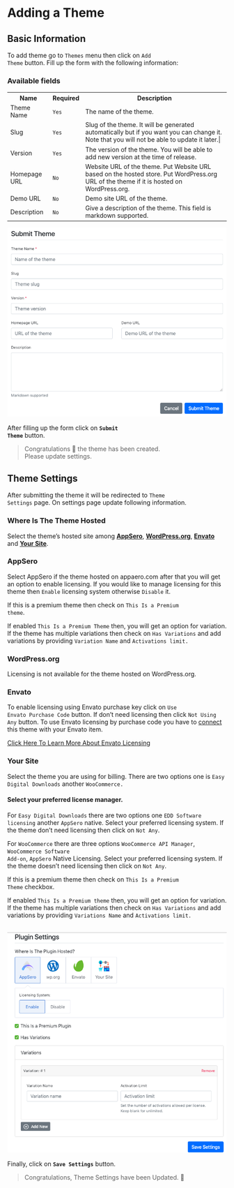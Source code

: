 # Adding a Theme

## Basic Information

To add theme go to <code>Themes</code> menu then click on <code>Add Theme</code> button. Fill up the form with the following information:

### Available fields
<table>
    <tr>
        <th>Name</th>
        <th>Required</th>
        <th>Description</th>
    </tr>
    <tr>
        <td> Theme Name </td>
        <td> <code>Yes</code></td>
        <td> The name of the theme. </td>
    </tr>
    <tr>
        <td> Slug </td>
        <td> <code>Yes</code> </td>
        <td> Slug of the theme. It will be generated automatically but if you want you can change it. Note that you will not be able to update it later.| </td>
    </tr>
    <tr>
        <td>Version</td>
        <td><code>Yes</code></td>
        <td>The version of the theme. You will be able to add new version at the time of release.</td>
    </tr>
    <tr>
        <td>Homepage URL</td>
        <td><code>No</code></td>
        <td>Website URL of the theme. Put Website URL based on the hosted store. Put WordPress.org URL of the theme if it is hosted on WordPress.org.</td>
    </tr>
    <tr>
        <td>Demo URL</td>
        <td><code>No</code></td>
        <td>Demo site URL of the theme.</td>
    </tr>
    <tr>
        <td>Description</td>
        <td><code>No</code></td>
        <td> Give a description of the theme. This field is markdown supported. </td>
    </tr>
</table>


![An image](../images/project/theme.png)

After filling up the form click on <code>**Submit Theme**</code> button. 


> Congratulations :tada: the theme has been created. 
<br> Please update settings.


## Theme Settings
After submitting the theme it will be redirected to <code>Theme Settings</code> page. On settings page update following information. 

### Where Is The Theme Hosted
Select the theme’s hosted site among **[AppSero](#appsero)**, **[WordPress.org](#wordpress-org)**, **[Envato](#envato)** and **[Your Site](#your-site)**. 

### AppSero
Select AppSero if the theme hosted on appaero.com after that you will get an option to enable licensing. If you would like to manage licensing for this theme then <code>Enable</code> licensing system otherwise <code>Disable</code> it. 

If this is a premium theme then check on <code>This Is a Premium theme</code>. 

If enabled <code>This Is a Premium Theme</code> then, you will get an option  for variation. If the theme has multiple variations then check on <code>Has Variations</code> and add variations by providing <code>Variation Name</code> and <code>Activations limit.</code> 

### WordPress.org
Licensing is not available for the theme hosted on WordPress.org.

### Envato
To enable licensing using Envato purchase key click on <code>Use Envato Purchase Code</code> button. If don’t need licensing then click <code>Not Using Any</code> button.  To use Envato licensing by purchase code you have to [connect](envato-licensing.md) this theme with your Envato item. 

[Click Here To Learn More About Envato Licensing](envato-licensing.md) 


### Your Site
Select the theme you are using for billing. There are two options one is <code>Easy Digital Downloads</code> another <code>WooCommerce.</code> 

#### Select your preferred license manager. 
For <code>Easy Digital Downloads</code> there are two options one <code>EDD Software licensing</code> another <code>AppSero</code> native. Select your preferred licensing system. If the theme don’t need licensing then click on <code>Not Any</code>. 

For <code>WooCommerce</code> there are three options <code>WooCommerce API Manager</code>, <code>WooCommerce Software Add-on</code>, <code>AppSero</code> Native Licensing. Select your preferred licensing system.  If the theme doesn’t need licensing then click on <code>Not Any</code>. 

If this is a premium theme then check on <code>This Is a Premium Theme</code> checkbox. 

If enabled <code>This Is a Premium theme</code> then, you will get an option  for variation. If the theme has multiple variations then check on <code>Has Variations</code> and add variations by providing <code>Variations Name</code> and <code>Activations limit.</code> 
<br><br>

![Theme Settings](../images/project/settings.png)

Finally, click on <code>**Save Settings**</code> button. 

> Congratulations, Theme Settings have been Updated. :slightly_smiling_face:

